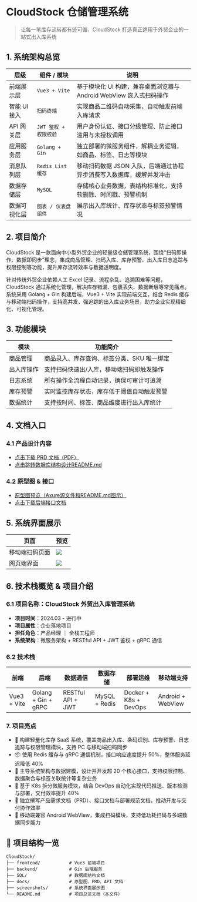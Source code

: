 # CloudStock 仓储管理系统

> 让每一笔库存流转都有迹可循，CloudStock 打造真正适用于外贸企业的一站式出入库系统

## 1. 系统架构总览

| 层级 | 组件 / 模块 | 说明 |
|------|--------------|------|
| 前端展示层 | `Vue3 + Vite` | 基于模块化 UI 构建，兼容桌面浏览器与 Android WebView 嵌入式扫码操作 |
| 智能 UI 接入 | `扫码终端` | 实现商品二维码自动采集，自动触发前端入库请求 |
| API 网关层 | `JWT 鉴权 + 权限校验` | 用户身份认证、接口分级管理、防止接口滥用与未授权调用 |
| 应用服务层 | `Golang + Gin` | 独立部署的微服务组件，解耦业务逻辑，如商品、标签、日志等模块 |
| 消息队列层 | `Redis List 缓存` | 移动扫码数据 JSON 入队，后端通过协程异步消费写入数据库，缓解并发冲击 |
| 数据存储层 | `MySQL` | 存储核心业务数据，表结构标准化，支持软删除、时间戳、预警机制 |
| 数据可视化层 | `图表 / 仪表盘组件` | 展示出入库统计、库存状态与标签预警情况 |

## 2. 项目简介

CloudStock 是一款面向中小型外贸企业的轻量级仓储管理系统，围绕“扫码即操作、数据即同步”理念，集成商品管理、扫码入库、库存预警、出入库日志追踪与权限控制等功能，提升库存流转效率与数据透明度。

针对传统外贸企业依赖人工 Excel 记录、流程杂乱、追溯困难等问题，CloudStock 通过系统化管理，解决库存错漏、包裹丢失、数据断层等常见痛点。系统采用 Golang + Gin 构建后端，Vue3 + Vite 实现前端交互，结合 Redis 缓存与移动端扫码操作，支持高并发、强追踪的出入库业务场景，助力企业实现精细化、可视化管理。

## 3. 功能模块

| 模块 | 功能简介 |
|------|----------|
| 商品管理 | 商品录入、库存查询、标签分类、SKU 唯一绑定 |
| 出入库操作 | 支持扫码快速出/入库，移动端扫码即触发操作 |
| 日志系统 | 所有操作全流程自动记录，确保可审计可追溯 |
| 库存预警 | 实时监控库存状态，库存低于阈值自动触发预警 |
| 数据统计 | 支持按时间、标签、商品维度进行出入库统计 |

## 4. 文档入口

### 4.1 产品设计内容
- [点击下载 PRD 文档（PDF）](https://github.com/Wzh2743402156/Foreign-trade-UI/raw/main/Docs/CloudStock_PRD_v1.2.pdf?download=1)
- [点击跳转数据库结构设计README.md](./SQL/README.md)

### 4.2 原型图 & 接口
- [原型图预览（Axure源文件和README.md图示）](./Docs/Axure)
- [点击下载后端接口文档](./Docs/API_Document.md)

## 5. 系统界面展示

| 页面 | 预览 |
|------|------|
| 移动端扫码页面 | ![](./screenshots/mobile_scan_demo.png) |
| 网页端界面 | ![](./screenshots/product_manage.png) |

## 6. 技术栈概览 & 项目介绍

### 6.1 项目名称：CloudStock 外贸出入库管理系统  
- **项目时间**：2024.03 - 进行中  
- **项目属性**：企业落地项目  
- **担任角色**：产品经理 ｜ 全栈工程师  
- **系统架构**：微服务架构 + RESTful API + JWT 鉴权 + gRPC 通信  

### 6.2 技术栈
| 前端        | 后端               | 数据通信        | 数据存储        | 部署运维               | 移动端支持         |
|-------------|--------------------|------------------|------------------|--------------------------|----------------------|
| Vue3 + Vite | Golang + Gin + gRPC | RESTful API + JWT | MySQL + Redis | Docker + K8s + DevOps | Android + WebView |

### 7. 项目亮点

- 🔧 构建轻量化库存 SaaS 系统，覆盖商品出入库、条码识别、库存预警、日志追踪与权限管理模块，支持 PC 与移动端扫码同步
- 📦 使用 Redis 缓存与 gRPC 通信机制，接口响应速度提升 50%，整体服务延迟降低 40%
- 🧩 主导系统架构与数据建模，设计并开发超 20 个核心接口，支持权限控制、数据聚合与标签关联统计等复杂业务
- 🚀 基于 K8s 拆分微服务模块，结合 DevOps 自动化实现代码推送、版本检测与部署，交付效率提升 40%
- 📄 独立撰写产品需求文档（PRD）、接口文档与部署规范文档，推动开发与交付协作效率
- 📱 移动端兼容 Android WebView，集成扫码模块，支持低功耗扫码与多端数据同步能力

## 🧭 项目结构一览

```plaintext
CloudStock/
├── frontend/           # Vue3 前端项目
├── backend/            # Gin 后端服务
├── SQL/                # 数据库结构文档
├── docs/               # 原型图、PRD、API 文档
├── screenshots/        # 系统界面展示图
└── README.md           # 项目总览文档（本文件）
```